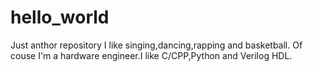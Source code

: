 # hello_world
Just anthor repository
I like singing,dancing,rapping and basketball.
Of couse I'm a hardware engineer.I like C/CPP,Python and Verilog HDL.
